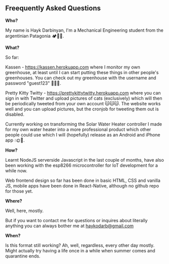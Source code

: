 
Freequently Asked Questions
---------------------------

**Who?** 

My name is Hayk Darbinyan, I'm a Mechanical Engineering student from the argentinian Patagonia 🏕🗻🌲.


**What?**

So far:

Kassen - https://kassen.herokuapp.com where I monitor my own greenhouse, at least until I can start putting these things in other people's greenhouses. You can check out my greenhouse with the username and password "guest123" 🌷🌼🌺.

Pretty Kitty Twitty - https://prettykittytwitty.herokuapp.com where you can sign in with Twitter and upload pictures of cats (exclusively) which will then be periodically tweeted from your own account 🐱🐱🐱. The website works well and you can upload pictures, but the cronjob for tweeting them out is disabled. 

Currently working on transforming the Solar Water Heater controller I made for my own water heater into a more professional product which other people could use which I will (hopefully) release as an Android and iPhone app 💧🌞🌈.


**How?**

Learnt NodeJS serverside Javascript in the last couple of months, have also been working with the esp8266 microcontroller for IoT development for a while now.

Web frontend design so far has been done in basic HTML, CSS and vanilla JS, mobile apps have been done in React-Native, although no github repo for those yet.


**Where?**

Well, here, mostly.

But if you want to contact me for questions or inquires about literally anything you can always bother me at haykodarb@gmail.com

**When?**

Is this format still working? Ah, well, regardless, every other day mostly. 
Might actually try having a life once in a while when summer comes and quarantine ends.
